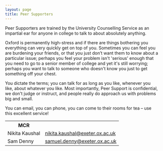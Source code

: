 ```yaml
---
layout: page
title: Peer Supporters
---
```

Peer Supporters are trained by the University Counselling Service as an
impartial ear for anyone in college to talk to about absolutely anything.

Oxford is permanently high-stress and if there are things bothering you
everything can very quickly get on top of you. Sometimes you can feel you
are burdening your friends, or that you just don’t want them to know about
a particular issue; perhaps you feel your problem isn't 'serious' enough
that you need to go to a senior member of college and yet it's still
worrying; perhaps you want to talk to someone who doesn't know you just to
get something off your chest.

You dictate the terms; you can talk for as long as you like, whenever you
like, about whatever you like. Most importantly, Peer Support is
confidential, we don't judge or instruct, and people really do approach us
with problems big and small.

You can email, you can phone, you can come to their rooms for tea –
use this excellent service!

<table class='name-email shaded'>
<tr><th>MCR</th><th></th></tr>
  <tr><td class="name">Nikita Kaushal</td>
  <td class="email"><a href="mailto:nikita.kaushal@exeter.ox.ac.uk">nikita.kaushal@exeter.ox.ac.uk</a></td></tr>
  <tr><td class="name">Sam Denny</td>
  <td class="email"><a href="mailto:samuel.denny@exeter.ox.ac.uk">samuel.denny@exeter.ox.ac.uk</a></td></tr>
</table>
